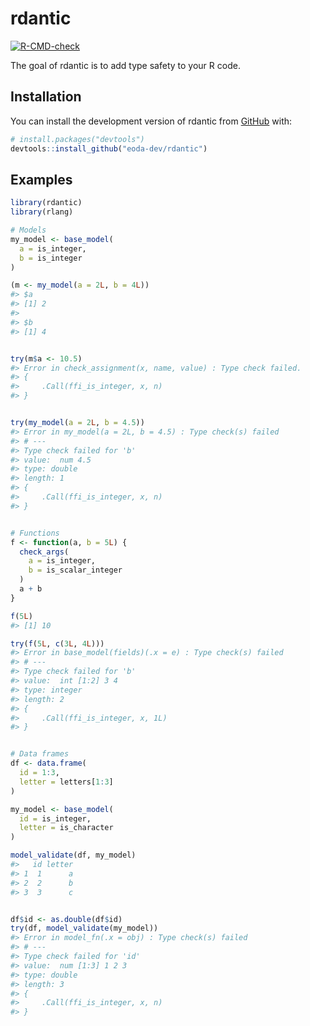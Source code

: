 
<!-- README.md is generated from README.Rmd. Please edit that file -->

# rdantic

<!-- badges: start -->

[![R-CMD-check](https://github.com/eoda-dev/rdantic/actions/workflows/R-CMD-check.yaml/badge.svg)](https://github.com/eoda-dev/rdantic/actions/workflows/R-CMD-check.yaml)
<!-- badges: end -->

The goal of rdantic is to add type safety to your R code.

## Installation

You can install the development version of rdantic from
[GitHub](https://github.com/) with:

``` r
# install.packages("devtools")
devtools::install_github("eoda-dev/rdantic")
```

## Examples

``` r
library(rdantic)
library(rlang)

# Models
my_model <- base_model(
  a = is_integer,
  b = is_integer
)

(m <- my_model(a = 2L, b = 4L))
#> $a
#> [1] 2
#> 
#> $b
#> [1] 4
```

``` r

try(m$a <- 10.5)
#> Error in check_assignment(x, name, value) : Type check failed.
#> {
#>     .Call(ffi_is_integer, x, n)
#> }
```

``` r

try(my_model(a = 2L, b = 4.5))
#> Error in my_model(a = 2L, b = 4.5) : Type check(s) failed
#> # ---
#> Type check failed for 'b'
#> value:  num 4.5
#> type: double
#> length: 1
#> {
#>     .Call(ffi_is_integer, x, n)
#> }
```

``` r

# Functions
f <- function(a, b = 5L) {
  check_args(
    a = is_integer,
    b = is_scalar_integer
  )
  a + b
}

f(5L)
#> [1] 10
```

``` r
try(f(5L, c(3L, 4L)))
#> Error in base_model(fields)(.x = e) : Type check(s) failed
#> # ---
#> Type check failed for 'b'
#> value:  int [1:2] 3 4
#> type: integer
#> length: 2
#> {
#>     .Call(ffi_is_integer, x, 1L)
#> }
```

``` r

# Data frames
df <- data.frame(
  id = 1:3,
  letter = letters[1:3]
)

my_model <- base_model(
  id = is_integer,
  letter = is_character
)

model_validate(df, my_model)
#>   id letter
#> 1  1      a
#> 2  2      b
#> 3  3      c
```

``` r

df$id <- as.double(df$id)
try(df, model_validate(my_model))
#> Error in model_fn(.x = obj) : Type check(s) failed
#> # ---
#> Type check failed for 'id'
#> value:  num [1:3] 1 2 3
#> type: double
#> length: 3
#> {
#>     .Call(ffi_is_integer, x, n)
#> }
```
